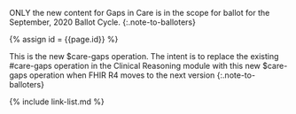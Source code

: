 
ONLY the new content for Gaps in Care is in the scope for ballot for the September, 2020 Ballot Cycle.
{:.note-to-balloters}

{% assign id = {{page.id}} %}

This is the new $care-gaps operation. The intent is to replace the existing #care-gaps operation in the Clinical Reasoning module with this new $care-gaps operation when FHIR R4 moves to the next version
{:.note-to-balloters}

{% include link-list.md %}
